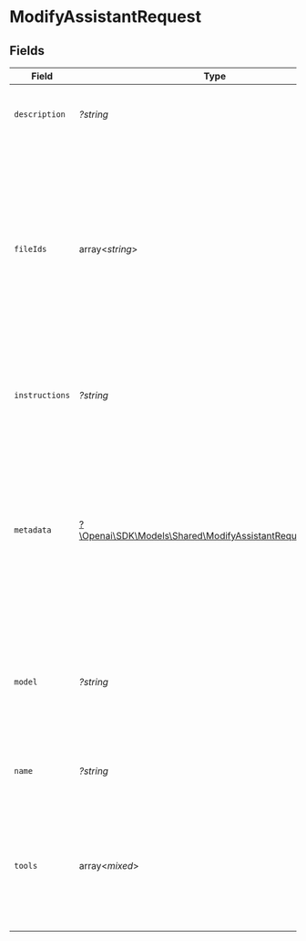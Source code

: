 # ModifyAssistantRequest


## Fields

| Field                                                                                                                                                                                                                                                                                                                          | Type                                                                                                                                                                                                                                                                                                                           | Required                                                                                                                                                                                                                                                                                                                       | Description                                                                                                                                                                                                                                                                                                                    |
| ------------------------------------------------------------------------------------------------------------------------------------------------------------------------------------------------------------------------------------------------------------------------------------------------------------------------------ | ------------------------------------------------------------------------------------------------------------------------------------------------------------------------------------------------------------------------------------------------------------------------------------------------------------------------------ | ------------------------------------------------------------------------------------------------------------------------------------------------------------------------------------------------------------------------------------------------------------------------------------------------------------------------------ | ------------------------------------------------------------------------------------------------------------------------------------------------------------------------------------------------------------------------------------------------------------------------------------------------------------------------------ |
| `description`                                                                                                                                                                                                                                                                                                                  | *?string*                                                                                                                                                                                                                                                                                                                      | :heavy_minus_sign:                                                                                                                                                                                                                                                                                                             | The description of the assistant. The maximum length is 512 characters.<br/>                                                                                                                                                                                                                                                   |
| `fileIds`                                                                                                                                                                                                                                                                                                                      | array<*string*>                                                                                                                                                                                                                                                                                                                | :heavy_minus_sign:                                                                                                                                                                                                                                                                                                             | A list of [File](/docs/api-reference/files) IDs attached to this assistant. There can be a maximum of 20 files attached to the assistant. Files are ordered by their creation date in ascending order. If a file was previosuly attached to the list but does not show up in the list, it will be deleted from the assistant.<br/> |
| `instructions`                                                                                                                                                                                                                                                                                                                 | *?string*                                                                                                                                                                                                                                                                                                                      | :heavy_minus_sign:                                                                                                                                                                                                                                                                                                             | The system instructions that the assistant uses. The maximum length is 32768 characters.<br/>                                                                                                                                                                                                                                  |
| `metadata`                                                                                                                                                                                                                                                                                                                     | [?\Openai\SDK\Models\Shared\ModifyAssistantRequestMetadata](../../Models/Shared/ModifyAssistantRequestMetadata.md)                                                                                                                                                                                                             | :heavy_minus_sign:                                                                                                                                                                                                                                                                                                             | Set of 16 key-value pairs that can be attached to an object. This can be useful for storing additional information about the object in a structured format. Keys can be a maximum of 64 characters long and values can be a maxium of 512 characters long.<br/>                                                                |
| `model`                                                                                                                                                                                                                                                                                                                        | *?string*                                                                                                                                                                                                                                                                                                                      | :heavy_minus_sign:                                                                                                                                                                                                                                                                                                             | ID of the model to use. You can use the [List models](/docs/api-reference/models/list) API to see all of your available models, or see our [Model overview](/docs/models/overview) for descriptions of them.<br/>                                                                                                              |
| `name`                                                                                                                                                                                                                                                                                                                         | *?string*                                                                                                                                                                                                                                                                                                                      | :heavy_minus_sign:                                                                                                                                                                                                                                                                                                             | The name of the assistant. The maximum length is 256 characters.<br/>                                                                                                                                                                                                                                                          |
| `tools`                                                                                                                                                                                                                                                                                                                        | array<*mixed*>                                                                                                                                                                                                                                                                                                                 | :heavy_minus_sign:                                                                                                                                                                                                                                                                                                             | A list of tool enabled on the assistant. There can be a maximum of 128 tools per assistant. Tools can be of types `code_interpreter`, `retrieval`, or `function`.<br/>                                                                                                                                                         |
